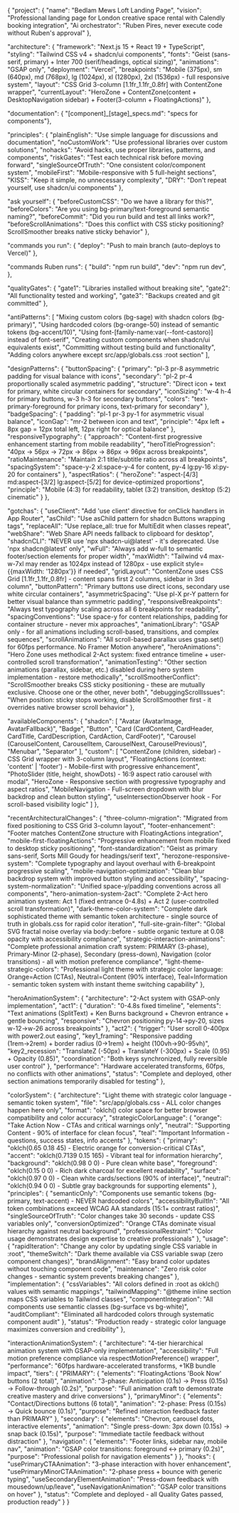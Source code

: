 {
  "project": {
    "name": "Bedlam Mews Loft Landing Page",
    "vision": "Professional landing page for London creative space rental with Calendly booking integration",
    "Ai orchestrator": "Ruben Pires, never execute code without Ruben's approval"
  },
  
  "architecture": {
    "framework": "Next.js 15 + React 19 + TypeScript",
    "styling": "Tailwind CSS v4 + shadcn/ui components",
    "fonts": "Geist (sans-serif, primary) + Inter 700 (serif/headings, optical sizing)",
    "animations": "GSAP only",
    "deployment": "Vercel",
    "breakpoints": "Mobile (375px), sm (640px), md (768px), lg (1024px), xl (1280px), 2xl (1536px) - full responsive system",
    "layout": "CSS Grid 3-column [1.1fr_1.1fr_0.8fr] with ContentZone wrapper",
    "currentLayout": "HeroZone + ContentZone(content + DesktopNavigation sidebar) + Footer(3-column + FloatingActions)"
  },
  
  "documentation": {
    "[component]_[stage]_specs.md": "specs for components"},

  "principles": {
    "plainEnglish": "Use simple language for discussions and documentation",
    "noCustomWork": "Use professional libraries over custom solutions",
    "nohacks": "Avoid hacks, use proper libraries, patterns, and components",
    "riskGates": "Test each technical risk before moving forward",
    "singleSourceOfTruth": "One consistent color/component system",
    "mobileFirst": "Mobile-responsive with 5 full-height sections",
    "KISS": "Keep it simple, no unnecessary complexity",
    "DRY": "Don't repeat yourself, use shadcn/ui components"
  },
  
  "ask yourself": {
    "beforeCustomCSS": "Do we have a library for this?",
    "beforeColors": "Are you using bg-primary/text-foreground semantic naming?",
    "beforeCommit": "Did you run build and test all links work?",
    "beforeScrollAnimations": "Does this conflict with CSS sticky positioning? ScrollSmoother breaks native sticky behavior"
  },

  "commands you run": {
    "deploy": "Push to main branch (auto-deploys to Vercel)"
  },

  "commands Ruben runs": {
    "build": "npm run build",
    "dev": "npm run dev",
  },

  "qualityGates": {
    "gate1": "Libraries installed without breaking site",
    "gate2": "All functionality tested and working",
    "gate3": "Backups created and git committed"
  },

  "antiPatterns": [
    "Mixing custom colors (bg-sage) with shadcn colors (bg-primary)",
    "Using hardcoded colors (bg-orange-50) instead of semantic tokens (bg-accent/10)",
    "Using font-[family-name:var(--font-castoro)] instead of font-serif",
    "Creating custom components when shadcn/ui equivalents exist",
    "Committing without testing build and functionality",
    "Adding colors anywhere except src/app/globals.css :root section"
  ],

  "designPatterns": {
    "buttonSpacing": {
      "primary": "pl-3 pr-8 asymmetric padding for visual balance with icons",
      "secondary": "pl-2 pr-4 proportionally scaled asymmetric padding",
      "structure": "Direct icon + text for primary, white circular containers for secondary",
      "iconSizing": "w-4 h-4 for primary buttons, w-3 h-3 for secondary buttons",
      "colors": "text-primary-foreground for primary icons, text-primary for secondary"
    },
    "badgeSpacing": {
      "padding": "pl-1 pr-3 py-1 for asymmetric visual balance",
      "iconGap": "mr-2 between icon and text",
      "principle": "4px left + 8px gap = 12px total left, 12px right for optical balance"
    },
    "responsiveTypography": {
      "approach": "Content-first progressive enhancement starting from mobile readability",
      "heroTitleProgression": "40px → 56px → 72px → 86px → 86px → 96px across breakpoints",
      "ratioMaintenance": "Maintain 2:1 title/subtitle ratio across all breakpoints",
      "spacingSystem": "space-y-2 xl:space-y-4 for content, py-4 lg:py-16 xl:py-20 for containers"
    },
    "aspectRatios": {
      "heroZone": "aspect-[4/3] md:aspect-[3/2] lg:aspect-[5/2] for device-optimized proportions",
      "principle": "Mobile (4:3) for readability, tablet (3:2) transition, desktop (5:2) cinematic"
    }
  },

  "gotchas": {
    "useClient": "Add 'use client' directive for onClick handlers in App Router",
    "asChild": "Use asChild pattern for shadcn Buttons wrapping <a> tags",
    "replaceAll": "Use replace_all: true for MultiEdit when classes repeat",
    "webShare": "Web Share API needs fallback to clipboard for desktop",
    "shadcnCLI": "NEVER use 'npx shadcn-ui@latest' - it's deprecated. Use 'npx shadcn@latest' only",
    "wFull": "Always add w-full to semantic footer/section elements for proper width",
    "maxWidth": "Tailwind v4 max-w-7xl may render as 1024px instead of 1280px - use explicit style={{maxWidth: '1280px'}} if needed",
    "gridLayout": "ContentZone uses CSS Grid [1.1fr_1.1fr_0.8fr] - content spans first 2 columns, sidebar in 3rd column",
    "buttonPattern": "Primary buttons use direct icons, secondary use white circular containers",
    "asymmetricSpacing": "Use pl-X pr-Y pattern for better visual balance than symmetric padding",
    "responsiveBreakpoints": "Always test typography scaling across all 6 breakpoints for readability",
    "spacingConventions": "Use space-y for content relationships, padding for container structure - never mix approaches",
    "animationLibrary": "GSAP only - for all animations including scroll-based, transitions, and complex sequences",
    "scrollAnimations": "All scroll-based parallax uses gsap.set() for 60fps performance. No Framer Motion anywhere",
    "heroAnimations": "Hero Zone uses methodical 2-Act system: fixed entrance timeline + user-controlled scroll transformation",
    "animationTesting": "Other section animations (parallax, sidebar, etc.) disabled during hero system implementation - restore methodically",
    "scrollSmootherConflict": "ScrollSmoother breaks CSS sticky positioning - these are mutually exclusive. Choose one or the other, never both",
    "debuggingScrollIssues": "When position: sticky stops working, disable ScrollSmoother first - it overrides native browser scroll behavior"
  },

  "availableComponents": {
    "shadcn": [
      "Avatar (AvatarImage, AvatarFallback)",
      "Badge", 
      "Button",
      "Card (CardContent, CardHeader, CardTitle, CardDescription, CardAction, CardFooter)",
      "Carousel (CarouselContent, CarouselItem, CarouselNext, CarouselPrevious)",
      "Menubar",
      "Separator"
    ],
    "custom": [
      "ContentZone (children, sidebar) - CSS Grid wrapper with 3-column layout",
      "FloatingActions (context: 'content' | 'footer') - Mobile-first with progressive enhancement",
      "PhotoSlider (title, height, showDots) - 16:9 aspect ratio carousel with modal",
      "HeroZone - Responsive section with progressive typography and aspect ratios",
      "MobileNavigation - Full-screen dropdown with blur backdrop and clean button styling",
      "useIntersectionObserver hook - For scroll-based visibility logic"
    ]
  },

  "recentArchitecturalChanges": {
    "three-column-migration": "Migrated from fixed positioning to CSS Grid 3-column layout",
    "footer-enhancement": "Footer matches ContentZone structure with FloatingActions integration",
    "mobile-first-floatingActions": "Progressive enhancement from mobile fixed to desktop sticky positioning",
    "font-standardization": "Geist as primary sans-serif, Sorts Mill Goudy for headings/serif text",
    "herozone-responsive-system": "Complete typography and layout overhaul with 6-breakpoint progressive scaling",
    "mobile-navigation-optimization": "Clean blur backdrop system with improved button styling and accessibility",
    "spacing-system-normalization": "Unified space-y/padding conventions across all components",
    "hero-animation-system-2act": "Complete 2-Act hero animation system: Act 1 (fixed entrance 0-4.8s) + Act 2 (user-controlled scroll transformation)",
    "dark-theme-color-system": "Complete dark sophisticated theme with semantic token architecture - single source of truth in globals.css for rapid color iteration",
    "full-site-grain-filter": "Global SVG fractal noise overlay via body::before - subtle organic texture at 0.08 opacity with accessibility compliance",
    "strategic-interaction-animations": "Complete professional animation craft system: PRIMARY (3-phase), Primary-Minor (2-phase), Secondary (press-down), Navigation (color transitions) - all with motion preference compliance",
    "light-theme-strategic-colors": "Professional light theme with strategic color language: Orange=Action (CTAs), Neutral=Content (90% interface), Teal=Information - semantic token system with instant theme switching capability"
  },

  "heroAnimationSystem": {
    "architecture": "2-Act system with GSAP-only implementation",
    "act1": {
      "duration": "0-4.8s fixed timeline",
      "elements": "Text animations (SplitText) + Ken Burns background + Chevron entrance + gentle bouncing",
      "responsive": "Chevron positioning py-14→py-20, sizes w-12→w-26 across breakpoints"
    },
    "act2": {
      "trigger": "User scroll 0-400px with power2.out easing",
      "key1_framing": "Responsive padding (1rem→2rem) + border radius (0→1rem) + height (100vh→90-95vh)",
      "key2_recession": "TranslateZ (-50px) + TranslateY (-300px) + Scale (0.95) + Opacity (0.85)",
      "coordination": "Both keys synchronized, fully reversible user control"
    },
    "performance": "Hardware accelerated transforms, 60fps, no conflicts with other animations",
    "status": "Complete and deployed, other section animations temporarily disabled for testing"
  },

  "colorSystem": {
    "architecture": "Light theme with strategic color language - semantic token system",
    "file": "src/app/globals.css - ALL color changes happen here only",
    "format": "oklch() color space for better browser compatibility and color accuracy",
    "strategicColorLanguage": {
      "orange": "Take Action Now - CTAs and critical warnings only",
      "neutral": "Supporting Content - 90% of interface for clean focus",
      "teal": "Important Information - questions, success states, info accents"
    },
    "tokens": {
      "primary": "oklch(0.65 0.18 45) - Electric orange for conversion-critical CTAs",
      "accent": "oklch(0.7139 0.15 165) - Vibrant teal for information hierarchy",
      "background": "oklch(0.98 0 0) - Pure clean white base",
      "foreground": "oklch(0.15 0 0) - Rich dark charcoal for excellent readability",
      "surface": "oklch(0.97 0 0) - Clean white cards/sections (90% of interface)",
      "neutral": "oklch(0.94 0 0) - Subtle gray backgrounds for supporting elements"
    },
    "principles": {
      "semanticOnly": "Components use semantic tokens (bg-primary, text-accent) - NEVER hardcoded colors",
      "accessibilityBuiltIn": "All token combinations exceed WCAG AA standards (15:1+ contrast ratios)",
      "singleSourceOfTruth": "Color changes take 30 seconds - update CSS variables only",
      "conversionOptimized": "Orange CTAs dominate visual hierarchy against neutral background",
      "professionalRestraint": "Color usage demonstrates design expertise to creative professionals"
    },
    "usage": {
      "rapidIteration": "Change any color by updating single CSS variable in :root",
      "themeSwitch": "Dark theme available via CSS variable swap (zero component changes)",
      "brandAlignment": "Easy brand color updates without touching component code",
      "maintenance": "Zero risk color changes - semantic system prevents breaking changes"
    },
    "implementation": {
      "cssVariables": "All colors defined in :root as oklch() values with semantic mappings",
      "tailwindMapping": "@theme inline section maps CSS variables to Tailwind classes",
      "componentIntegration": "All components use semantic classes (bg-surface vs bg-white)",
      "auditCompliant": "Eliminated all hardcoded colors through systematic component audit"
    },
    "status": "Production ready - strategic color language maximizes conversion and credibility"
  },

  "interactionAnimationSystem": {
    "architecture": "4-tier hierarchical animation system with GSAP-only implementation",
    "accessibility": "Full motion preference compliance via respectMotionPreference() wrapper",
    "performance": "60fps hardware-accelerated transforms, +1KB bundle impact",
    "tiers": {
      "PRIMARY": {
        "elements": "FloatingActions 'Book Now' buttons (2 total)",
        "animation": "3-phase: Anticipation (0.1s) → Press (0.15s) → Follow-through (0.2s)",
        "purpose": "Full animation craft to demonstrate creative mastery and drive conversions"
      },
      "primaryMinor": {
        "elements": "Contact/Directions buttons (6 total)",
        "animation": "2-phase: Press (0.15s) → Quick bounce (0.1s)",
        "purpose": "Refined interaction feedback faster than PRIMARY"
      },
      "secondary": {
        "elements": "Chevron, carousel dots, interactive elements",
        "animation": "Single press-down: 3px down (0.15s) → snap back (0.15s)",
        "purpose": "Immediate tactile feedback without distraction"
      },
      "navigation": {
        "elements": "Footer links, sidebar nav, mobile nav",
        "animation": "GSAP color transitions: foreground ↔ primary (0.2s)",
        "purpose": "Professional polish for navigation elements"
      }
    },
    "hooks": {
      "usePrimaryCTAAnimation": "3-phase interaction with hover enhancement",
      "usePrimaryMinorCTAAnimation": "2-phase press + bounce with generic typing",
      "useSecondaryElementAnimation": "Press-down feedback with mousedown/up/leave",
      "useNavigationAnimation": "GSAP color transitions on hover"
    },
    "status": "Complete and deployed - all Quality Gates passed, production ready"
  }
}
